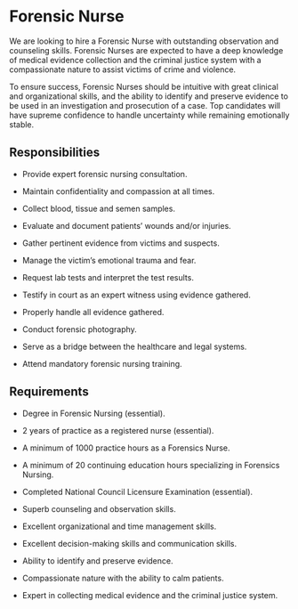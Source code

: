 # Forensic Nurse

We are looking to hire a Forensic Nurse with outstanding observation and counseling skills. Forensic Nurses are expected to have a deep knowledge of medical evidence collection and the criminal justice system with a compassionate nature to assist victims of crime and violence.

To ensure success, Forensic Nurses should be intuitive with great clinical and organizational skills, and the ability to identify and preserve evidence to be used in an investigation and prosecution of a case. Top candidates will have supreme confidence to handle uncertainty while remaining emotionally stable.

## Responsibilities

* Provide expert forensic nursing consultation.

* Maintain confidentiality and compassion at all times.

* Collect blood, tissue and semen samples.

* Evaluate and document patients’ wounds and/or injuries.

* Gather pertinent evidence from victims and suspects.

* Manage the victim’s emotional trauma and fear.

* Request lab tests and interpret the test results.

* Testify in court as an expert witness using evidence gathered.

* Properly handle all evidence gathered.

* Conduct forensic photography.

* Serve as a bridge between the healthcare and legal systems.

* Attend mandatory forensic nursing training.

## Requirements

* Degree in Forensic Nursing (essential).

* 2 years of practice as a registered nurse (essential).

* A minimum of 1000 practice hours as a Forensics Nurse.

* A minimum of 20 continuing education hours specializing in Forensics Nursing.

* Completed National Council Licensure Examination (essential).

* Superb counseling and observation skills.

* Excellent organizational and time management skills.

* Excellent decision-making skills and communication skills.

* Ability to identify and preserve evidence.

* Compassionate nature with the ability to calm patients.

* Expert in collecting medical evidence and the criminal justice system.

